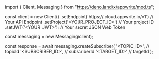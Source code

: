 import { Client, Messaging } from "https://deno.land/x/appwrite/mod.ts";

const client = new Client()
    .setEndpoint('https://<REGION>.cloud.appwrite.io/v1') // Your API Endpoint
    .setProject('<YOUR_PROJECT_ID>') // Your project ID
    .setJWT('<YOUR_JWT>'); // Your secret JSON Web Token

const messaging = new Messaging(client);

const response = await messaging.createSubscriber(
    '<TOPIC_ID>', // topicId
    '<SUBSCRIBER_ID>', // subscriberId
    '<TARGET_ID>' // targetId
);
